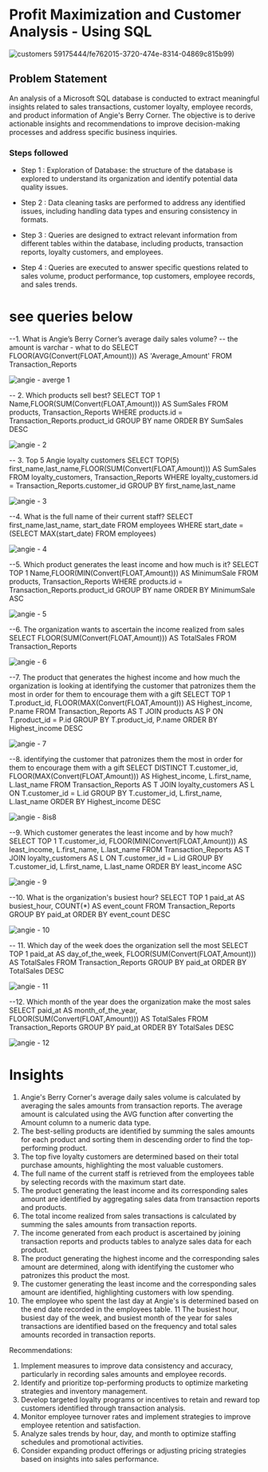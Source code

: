 
# Profit Maximization and Customer Analysis - Using SQL 
 

![customers](https://github.com/MariaImuede/Power-Bi/assets/159175444/29319929-a4d4-4ef6-a62a-d506e91115bf)
59175444/fe762015-3720-474e-8314-04869c815b99)


## Problem Statement

An analysis of a Microsoft SQL database is conducted to extract meaningful insights related to sales transactions, customer loyalty, employee records, and product information of Angie's Berry Corner. The objective is to derive actionable insights and recommendations to improve decision-making processes and address specific business inquiries.



### Steps followed 

- Step 1 : Exploration of Database: the structure of the database is explored to understand its organization and identify potential data quality issues.

- Step 2 : Data cleaning tasks are performed to address any identified issues, including handling data types and ensuring consistency in formats.

- Step 3 : Queries are designed to extract relevant information from different tables within the database, including products, transaction reports, loyalty customers, and employees.


- Step 4 : Queries are executed to answer specific questions related to sales volume, product performance, top customers, employee records, and sales trends.
           
# see queries below

--1. What is Angie’s Berry Corner’s average daily sales volume?
-- the amount is varchar - what to do
SELECT FLOOR(AVG(Convert(FLOAT,Amount))) AS 'Average_Amount' FROM Transaction_Reports

![angie - averge 1](https://github.com/MariaImuede/Power-Bi/assets/159175444/b63e2635-2e77-47c3-98c7-e094049c90c8)

-- 2. Which products sell best?
SELECT TOP 1 Name,FLOOR(SUM(Convert(FLOAT,Amount))) AS SumSales FROM products, Transaction_Reports
WHERE products.id = Transaction_Reports.product_id
GROUP BY name
ORDER BY SumSales DESC

![angie - 2](https://github.com/MariaImuede/Power-Bi/assets/159175444/72fe6722-2b17-4bdb-8ba3-8ee3e2eba3e5)

-- 3. Top 5 Angie loyalty customers
SELECT TOP(5) first_name,last_name,FLOOR(SUM(Convert(FLOAT,Amount))) AS SumSales 
FROM loyalty_customers, Transaction_Reports
WHERE loyalty_customers.id = Transaction_Reports.customer_id
GROUP BY first_name,last_name

![angie - 3](https://github.com/MariaImuede/Power-Bi/assets/159175444/30d584ef-b0f6-4516-a1f6-6b24e68c4cd5)

--4. What is the full name of their current staff?
SELECT first_name,last_name, start_date
FROM employees WHERE start_date = (SELECT MAX(start_date) FROM employees)

![angie - 4](https://github.com/MariaImuede/Power-Bi/assets/159175444/8e3225de-6565-41ec-a5a0-2ad31abbab47)


--5. Which product generates the least income and how much is it?
SELECT TOP 1 Name,FLOOR(MIN(Convert(FLOAT,Amount))) AS MinimumSale
FROM products, Transaction_Reports
WHERE products.id = Transaction_Reports.product_id
GROUP BY name
ORDER BY MinimumSale ASC

![angie - 5](https://github.com/MariaImuede/Power-Bi/assets/159175444/7a22a58b-3e0c-494a-997a-289799049f4e)


--6. The organization wants to ascertain the income realized from sales
SELECT FLOOR(SUM(Convert(FLOAT,Amount))) AS TotalSales 
FROM Transaction_Reports

![angie - 6](https://github.com/MariaImuede/Power-Bi/assets/159175444/6092eabf-2dfd-408c-8683-a9998f8065d4)

--7. The product that generates the highest income and how much the organization is looking at identifying the customer that patronizes them the most in order for them to encourage them with a gift
SELECT TOP 1 T.product_id, FLOOR(MAX(Convert(FLOAT,Amount))) AS Highest_income, P.name
FROM Transaction_Reports AS T
JOIN products AS P
ON T.product_id = P.id
GROUP BY T.product_id, P.name
ORDER BY  Highest_income DESC

![angie - 7](https://github.com/MariaImuede/Power-Bi/assets/159175444/0cec866e-7d8d-4195-9341-c0733e8ee224)

--8. identifying the customer that patronizes them the most in order for them to encourage them with a gift
SELECT DISTINCT T.customer_id, FLOOR(MAX(Convert(FLOAT,Amount))) AS Highest_income, L.first_name, L.last_name
FROM Transaction_Reports AS T
JOIN loyalty_customers AS L
ON T.customer_id = L.id
GROUP BY T.customer_id, L.first_name, L.last_name 
ORDER BY  Highest_income DESC

![angie - 8is8](https://github.com/MariaImuede/Power-Bi/assets/159175444/458a1b5b-2554-439b-b391-3e9302128ec2)

--9. Which customer generates the least income and by how much?
SELECT TOP 1 T.customer_id, FLOOR(MIN(Convert(FLOAT,Amount))) AS least_income, L.first_name, L.last_name
FROM Transaction_Reports AS T 
JOIN loyalty_customers AS L
ON T.customer_id = L.id
GROUP BY T.customer_id, L.first_name, L.last_name 
ORDER BY  least_income ASC

![angie - 9](https://github.com/MariaImuede/Power-Bi/assets/159175444/14543de6-5394-4921-88f2-17b03c1d3756)

--10. What is the organization's busiest hour?
SELECT TOP 1 paid_at AS busiest_hour, COUNT(*) AS event_count
FROM Transaction_Reports
GROUP BY paid_at 
ORDER BY event_count DESC 

![angie - 10](https://github.com/MariaImuede/Power-Bi/assets/159175444/40903a9c-75e4-4a46-acdc-b578c3bc7f73)

-- 11. Which day of the week does the organization sell the most
SELECT TOP 1 paid_at AS day_of_the_week, FLOOR(SUM(Convert(FLOAT,Amount))) AS TotalSales
FROM Transaction_Reports
GROUP BY paid_at 
ORDER BY TotalSales DESC 

![angie - 11](https://github.com/MariaImuede/Power-Bi/assets/159175444/c9ce2da1-b934-40b6-a9e3-bf5822b8b67f)

--12. Which month of the year does the organization make the most sales
SELECT paid_at AS month_of_the_year, FLOOR(SUM(Convert(FLOAT,Amount))) AS TotalSales
FROM Transaction_Reports
GROUP BY paid_at 
ORDER BY TotalSales DESC

![angie - 12](https://github.com/MariaImuede/Power-Bi/assets/159175444/36a7cdd8-e213-4b17-8a23-434e605c2296)


# Insights

1. Angie's Berry Corner's average daily sales volume is calculated by averaging the sales amounts from transaction reports. The average amount is calculated using the AVG function after converting the Amount column to a numeric data type.
2. The best-selling products are identified by summing the sales amounts for each product and sorting them in descending order to find the top-performing product.
3. The top five loyalty customers are determined based on their total purchase amounts, highlighting the most valuable customers.
4. The full name of the current staff is retrieved from the employees table by selecting records with the maximum start date.
5. The product generating the least income and its corresponding sales amount are identified by aggregating sales data from transaction reports and products.
6. The total income realized from sales transactions is calculated by summing the sales amounts from transaction reports.
7. The income generated from each product is ascertained by joining transaction reports and products tables to analyze sales data for each product.
8. The product generating the highest income and the corresponding sales amount are determined, along with identifying the customer who patronizes this product the most.
9. The customer generating the least income and the corresponding sales amount are identified, highlighting customers with low spending.
10. The employee who spent the last day at Angie's is determined based on the end date recorded in the employees table.
11 The busiest hour, busiest day of the week, and busiest month of the year for sales transactions are identified based on the frequency and total sales amounts recorded in transaction reports.

Recommendations:
1. Implement measures to improve data consistency and accuracy, particularly in recording sales amounts and employee records.
2. Identify and prioritize top-performing products to optimize marketing strategies and inventory management.
3. Develop targeted loyalty programs or incentives to retain and reward top customers identified through transaction analysis.
4. Monitor employee turnover rates and implement strategies to improve employee retention and satisfaction.
5. Analyze sales trends by hour, day, and month to optimize staffing schedules and promotional activities.
6. Consider expanding product offerings or adjusting pricing strategies based on insights into sales performance.

